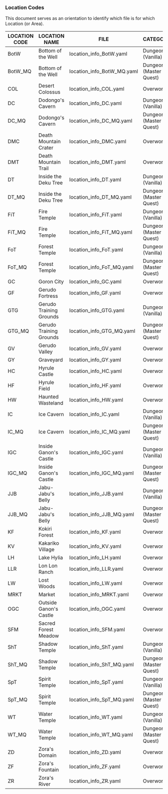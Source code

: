 ﻿### Location Codes<br/>
This document serves as an orientation to identify which file is for which Location (or Area).<br/>

| LOCATION CODE | LOCATION NAME           | FILE                       | CATEGORY               |
|---------------|-------------------------|----------------------------|------------------------|
| BotW          | Bottom of the Well      | location_info_BotW.yaml    | Dungeon (Vanilla)      |
| BotW_MQ       | Bottom of the Well      | location_info_BotW_MQ.yaml | Dungeon (Master Quest) |
| COL           | Desert Colossus         | location_info_COL.yaml     | Overworld              |
| DC            | Dodongo's Cavern        | location_info_DC.yaml      | Dungeon (Vanilla)      |
| DC_MQ         | Dodongo's Cavern        | location_info_DC_MQ.yaml   | Dungeon (Master Quest) |
| DMC           | Death Mountain Crater   | location_info_DMC.yaml     | Overworld              |
| DMT           | Death Mountain Trail    | location_info_DMT.yaml     | Overworld              |
| DT            | Inside the Deku Tree    | location_info_DT.yaml      | Dungeon (Vanilla)      |
| DT_MQ         | Inside the Deku Tree    | location_info_DT_MQ.yaml   | Dungeon (Master Quest) |
| FiT           | Fire Temple             | location_info_FiT.yaml     | Dungeon (Vanilla)      |
| FiT_MQ        | Fire Temple             | location_info_FiT_MQ.yaml  | Dungeon (Master Quest) |
| FoT           | Forest Temple           | location_info_FoT.yaml     | Dungeon (Vanilla)      |
| FoT_MQ        | Forest Temple           | location_info_FoT_MQ.yaml  | Dungeon (Master Quest) |
| GC            | Goron City              | location_info_GC.yaml      | Overworld              |
| GF            | Gerudo Fortress         | location_info_GF.yaml      | Overworld              |
| GTG           | Gerudo Training Grounds | location_info_GTG.yaml     | Dungeon (Vanilla)      |
| GTG_MQ        | Gerudo Training Grounds | location_info_GTG_MQ.yaml  | Dungeon (Master Quest) |
| GV            | Gerudo Valley           | location_info_GV.yaml      | Overworld              |
| GY            | Graveyard               | location_info_GY.yaml      | Overworld              |
| HC            | Hyrule Castle           | location_info_HC.yaml      | Overworld              |
| HF            | Hyrule Field            | location_info_HF.yaml      | Overworld              |
| HW            | Haunted Wasteland       | location_info_HW.yaml      | Overworld              |   
| IC            | Ice Cavern              | location_info_IC.yaml      | Dungeon (Vanilla)      |
| IC_MQ         | Ice Cavern              | location_info_IC_MQ.yaml   | Dungeon (Master Quest) |
| IGC           | Inside Ganon's Castle   | location_info_IGC.yaml     | Dungeon (Vanilla)      |
| IGC_MQ        | Inside Ganon's Castle   | location_info_IGC_MQ.yaml  | Dungeon (Master Quest) |
| JJB           | Jabu-Jabu's Belly       | location_info_JJB.yaml     | Dungeon (Vanilla)      |
| JJB_MQ        | Jabu-Jabu's Belly       | location_info_JJB_MQ.yaml  | Dungeon (Master Quest) |
| KF            | Kokiri Forest           | location_info_KF.yaml      | Overworld              |
| KV            | Kakariko Village        | location_info_KV.yaml      | Overworld              |
| LH            | Lake Hylia              | location_info_LH.yaml      | Overworld              |
| LLR           | Lon Lon Ranch           | location_info_LLR.yaml     | Overworld              |
| LW            | Lost Woods              | location_info_LW.yaml      | Overworld              |
| MRKT          | Market                  | location_info_MRKT.yaml    | Overworld              |
| OGC           | Outside Ganon's Castle  | location_info_OGC.yaml     | Overworld              |
| SFM           | Sacred Forest Meadow    | location_info_SFM.yaml     | Overworld              |
| ShT           | Shadow Temple           | location_info_ShT.yaml     | Dungeon (Vanilla)      |
| ShT_MQ        | Shadow Temple           | location_info_ShT_MQ.yaml  | Dungeon (Master Quest) |
| SpT           | Spirit Temple           | location_info_SpT.yaml     | Dungeon (Vanilla)      |
| SpT_MQ        | Spirit Temple           | location_info_SpT_MQ.yaml  | Dungeon (Master Quest) |
| WT            | Water Temple            | location_info_WT.yaml      | Dungeon (Vanilla)      |
| WT_MQ         | Water Temple            | location_info_WT_MQ.yaml   | Dungeon (Master Quest) |
| ZD            | Zora's Domain           | location_info_ZD.yaml      | Overworld              |
| ZF            | Zora's Fountain         | location_info_ZF.yaml      | Overworld              |
| ZR            | Zora's River            | location_info_ZR.yaml      | Overworld              |

